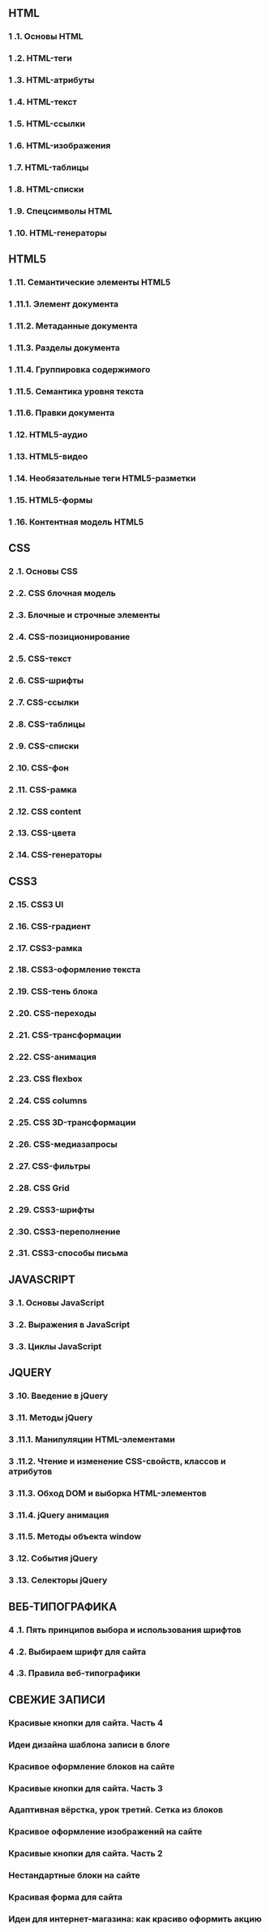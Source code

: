 ## HTML
### 1 .1. Основы HTML
### 1 .2. HTML-теги
### 1 .3. HTML-атрибуты
### 1 .4. HTML-текст
### 1 .5. HTML-ссылки
### 1 .6. HTML-изображения
### 1 .7. HTML-таблицы
### 1 .8. HTML-списки
### 1 .9. Спецсимволы HTML
### 1 .10. HTML-генераторы
## HTML5
### 1 .11. Семантические элементы HTML5
### 1 .11.1. Элемент документа
### 1 .11.2. Метаданные документа
### 1 .11.3. Разделы документа
### 1 .11.4. Группировка содержимого
### 1 .11.5. Семантика уровня текста
### 1 .11.6. Правки документа
### 1 .12. HTML5-аудио
### 1 .13. HTML5-видео
### 1 .14. Необязательные теги HTML5-разметки
### 1 .15. HTML5-формы
### 1 .16. Контентная модель HTML5
## CSS
### 2 .1. Основы CSS
### 2 .2. CSS блочная модель
### 2 .3. Блочные и строчные элементы
### 2 .4. CSS-позиционирование
### 2 .5. CSS-текст
### 2 .6. CSS-шрифты
### 2 .7. CSS-ссылки
### 2 .8. CSS-таблицы
### 2 .9. CSS-списки
### 2 .10. CSS-фон
### 2 .11. CSS-рамка
### 2 .12. CSS content
### 2 .13. CSS-цвета
### 2 .14. CSS-генераторы
## CSS3
### 2 .15. CSS3 UI
### 2 .16. CSS-градиент
### 2 .17. CSS3-рамка
### 2 .18. CSS3-оформление текста
### 2 .19. CSS-тень блока
### 2 .20. CSS-переходы
### 2 .21. CSS-трансформации
### 2 .22. CSS-анимация
### 2 .23. CSS flexbox
### 2 .24. CSS columns
### 2 .25. CSS 3D-трансформации
### 2 .26. CSS-медиазапросы
### 2 .27. CSS-фильтры
### 2 .28. CSS Grid
### 2 .29. CSS3-шрифты
### 2 .30. CSS3-переполнение
### 2 .31. CSS3-способы письма
## JAVASCRIPT
### 3 .1. Основы JavaScript
### 3 .2. Выражения в JavaScript
### 3 .3. Циклы JavaScript
## JQUERY
### 3 .10. Введение в jQuery
### 3 .11. Методы jQuery
### 3 .11.1. Манипуляции HTML-элементами
### 3 .11.2. Чтение и изменение CSS-свойств, классов и атрибутов
### 3 .11.3. Обход DOM и выборка HTML-элементов
### 3 .11.4. jQuery анимация
### 3 .11.5. Методы объекта window
### 3 .12. События jQuery
### 3 .13. Селекторы jQuery
## ВЕБ-ТИПОГРАФИКА
### 4 .1. Пять принципов выбора и использования шрифтов
### 4 .2. Выбираем шрифт для сайта
### 4 .3. Правила веб-типографики
## СВЕЖИЕ ЗАПИСИ
### Красивые кнопки для сайта. Часть 4
### Идеи дизайна шаблона записи в блоге
### Красивое оформление блоков на сайте
### Красивые кнопки для сайта. Часть 3
### Адаптивная вёрстка, урок третий. Сетка из блоков
### Красивое оформление изображений на сайте
### Красивые кнопки для сайта. Часть 2
### Нестандартные блоки на сайте
### Красивая форма для сайта
### Идеи для интернет-магазина: как красиво оформить акцию